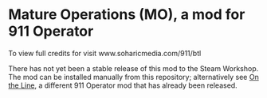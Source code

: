 # Mature Operations (MO), a mod for 911 Operator
<p>To view full credits for visit www.soharicmedia.com/911/btl</p>
<p>There has not yet been a stable release of this mod to the Steam Workshop. The mod can be installed manually from this repository; alternatively see <a href="/soharicmedia/otl">On the Line</a>, a different 911 Operator mod that has already been released.</p>
